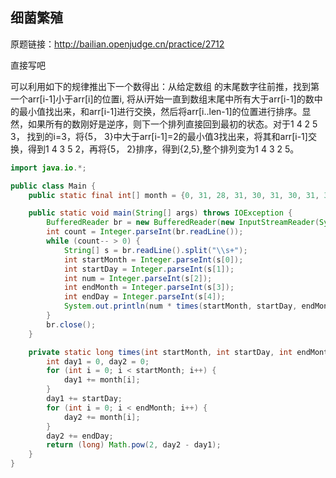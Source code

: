 ## 细菌繁殖

原题链接：http://bailian.openjudge.cn/practice/2712

直接写吧

可以利用如下的规律推出下一个数得出：从给定数组 的末尾数字往前推，找到第一个arr[i-1]小于arr[i]的位置i, 将从i开始一直到数组末尾中所有大于arr[i-1]的数中的最小值找出来，和arr[i-1]进行交换，然后将arr[i..len-1]的位置进行排序。显然，如果所有的数刚好是逆序，则下一个排列直接回到最初的状态。对于1 4 2 5 3， 找到的i=3，将{5， 3}中大于arr[i-1]=2的最小值3找出来，将其和arr[i-1]交换，得到1 4 3 5 2，再将{5， 2}排序，得到{2,5},整个排列变为1 4 3 2 5。

```java
import java.io.*;

public class Main {
    public static final int[] month = {0, 31, 28, 31, 30, 31, 30, 31, 31, 30, 31, 30, 31};

    public static void main(String[] args) throws IOException {
        BufferedReader br = new BufferedReader(new InputStreamReader(System.in));
        int count = Integer.parseInt(br.readLine());
        while (count-- > 0) {
            String[] s = br.readLine().split("\\s+");
            int startMonth = Integer.parseInt(s[0]);
            int startDay = Integer.parseInt(s[1]);
            int num = Integer.parseInt(s[2]);
            int endMonth = Integer.parseInt(s[3]);
            int endDay = Integer.parseInt(s[4]);
            System.out.println(num * times(startMonth, startDay, endMonth, endDay));
        }
        br.close();
    }

    private static long times(int startMonth, int startDay, int endMonth, int endDay) {
        int day1 = 0, day2 = 0;
        for (int i = 0; i < startMonth; i++) {
            day1 += month[i];
        }
        day1 += startDay;
        for (int i = 0; i < endMonth; i++) {
            day2 += month[i];
        }
        day2 += endDay;
        return (long) Math.pow(2, day2 - day1);
    }
}
```

